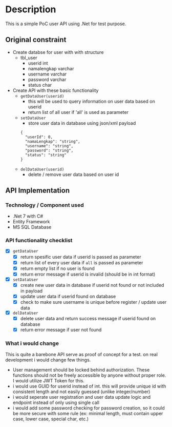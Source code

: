 # Description
This is a simple PoC user API using .Net for test purpose.
## Original constraint
- Create databse for user with with structure
	- tbl_user
		- userid int
		- namalengkap varchar
		- username varchar
		- password varchar
		- status char
- Create API with these basic functionality
	- ```getDataUser(userid)```
		- this will be used to query information on user data based on userid
		- return list of all user if 'all' is used as parameter
	- ```setDataUser```
		- store user data in database using json/xml payload
		```
		{
		  "userId": 0,
		  "namaLengkap": "string",
		  "username": "string",
		  "password": "string",
		  "status": "string"
		}
		```
	- ```delDataUser(userid)```
		- delete / remove user data based on user id
## API Implementation
### Technology / Component used
- .Net 7 with C#
- Entity Framework
- MS SQL Database
### API functionality checklist
- [x] ```getDataUser```
	- [x] return spesific user data if userid is passed as parameter
	- [x] return list of every user data if `all` is passed as parameter
	- [x] return empty list if no user is found
	- [x] return error message if userid is invalid (should be in int format)
- [x] ```setDataUser```
	- [x] create new user data in database if userid not found or not included in payload
	- [x] update user data if userid found on database
	- [x] check to make sure username is unique before register / update user data
- [x] ```delDataUser```
	- [x] delete user data and return success message if userid found on database
	- [x] return error message if user not found
### What i would change
This is quite a barebone API serve as proof of concept for a test. on real development i would change few things.
- User management should be locked behind authorization. These functions should not be freely accessible by anyone without proper role. I would utilize JWT Token for this.
- i would use GUID for userid instead of int. this will provide unique id with consistent length and not easily guessed (unlike integer/number)
- i would seperate user registration and user data update logic and endpoint instead of only using single call
- i would add some password checking for password creation, so it could be more secure with some rule (ex: minimal length, must contain upper case, lower case, special char, etc.)